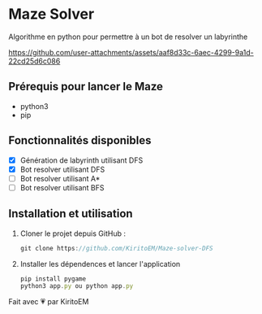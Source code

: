 # Maze Solver

Algorithme en python pour permettre à un bot de resolver un labyrinthe

https://github.com/user-attachments/assets/aaf8d33c-6aec-4299-9a1d-22cd25d6c086

  
## Prérequis pour lancer le Maze
- python3
- pip 

## Fonctionnalités disponibles
- [X] Génération de labyrinth utilisant DFS 
- [X] Bot resolver utilisant DFS 
- [ ] Bot resolver utilisant A*
- [ ] Bot resolver utilisant BFS

## Installation et utilisation

1. Cloner le projet depuis GitHub :

   ```js
   git clone https://github.com/KiritoEM/Maze-solver-DFS
   ```
    
3. Installer les dépendences et lancer l'application
   ```js
   pip install pygame
   python3 app.py ou python app.py
   ```

  Fait avec 💗 par KiritoEM
